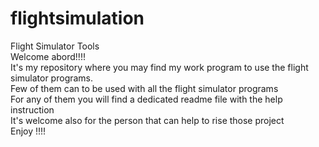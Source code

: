 # flightsimulation
Flight Simulator Tools  <br>
Welcome abord!!!!  <br>
It's my repository where you may find my work program to use the flight simulator programs. <br>
Few of them can to be used with all the flight simulator programs <br>
For any of them you will find a dedicated readme file with the help instruction <br>
It's welcome also for the person that can help to rise those project <br>
Enjoy !!!!
